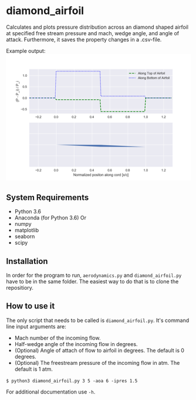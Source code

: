 # diamond_airfoil
Calculates and plots pressure distribution across an diamond shaped airfoil at specified free stream pressure and mach, wedge angle, and angle of attack. Furthermore, it saves the property changes in a .csv-file. 

Example output:
![Airfoil Plot Example](https://raw.githubusercontent.com/janhenrikbern/diamond_airfoil/master/example.png)

## System Requirements
- Python 3.6
- Anaconda (for Python 3.6)
Or
- numpy
- matplotlib
- seaborn
- scipy

## Installation
In order for the program to run, `aerodynamics.py` and `diamond_airfoil.py` have to be in the same folder. The easiest way to do that is to clone the repositiory. 

## How to use it
The only script that needs to be called is `diamond_airfoil.py`. 
It's command line input arguments are: 
* Mach number of the incoming flow. 
* Half-wedge angle of the incoming flow in degrees. 
* (Optional) Angle of attach of flow to airfoil in degrees. The default is 0 degrees.
* (Optional) The freestream pressure of the incoming flow in atm. The default is 1 atm.  

`$ python3 diamond_airfoil.py 3 5 -aoa 6 -ipres 1.5`

For additional documentation use `-h`.